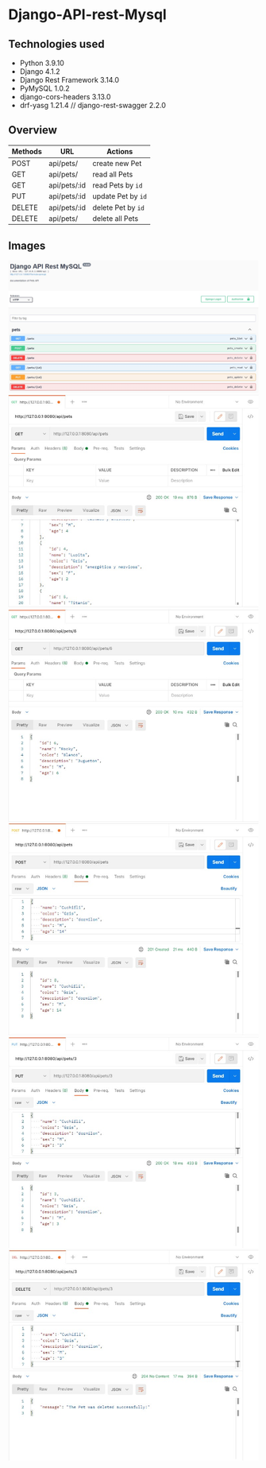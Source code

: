 ﻿# Django-API-rest-Mysql

## Technologies used

* Python 3.9.10
* Django 4.1.2
* Django Rest Framework 3.14.0
* PyMySQL 1.0.2
* django-cors-headers 3.13.0
* drf-yasg 1.21.4 // django-rest-swagger 2.2.0

## Overview

|   Methods   |       URL        |       Actions      |
| ----------- |------------------|--------------------|
| POST        | api/pets/        | create new Pet     |
| GET         | api/pets/        | read all Pets      |
| GET         | api/pets/:id     | read Pets by `id`  |
| PUT         | api/pets/:id     | update Pet by `id` |
| DELETE      | api/pets/:id     | delete Pet by `id` |
| DELETE      | api/pets/        | delete all Pets    |

## Images

![This is a alt text.](https://github.com/Felipe-Tello/Django-API-rest-Mysql/blob/main/Image/2022-11-02%20174136.jpg "This is a sample image.")
![This is a alt text.](https://github.com/Felipe-Tello/Django-API-rest-Mysql/blob/main/Image/get_pets.jpg "This is a sample image.")
![This is a alt text.](https://github.com/Felipe-Tello/Django-API-rest-Mysql/blob/main/Image/get_pets_6.jpg "This is a sample image.")
![This is a alt text.](https://github.com/Felipe-Tello/Django-API-rest-Mysql/blob/main/Image/post_pets.jpg "This is a sample image.")
![This is a alt text.](https://github.com/Felipe-Tello/Django-API-rest-Mysql/blob/main/Image/put_pets_3.jpg "This is a sample image.")
![This is a alt text.](https://github.com/Felipe-Tello/Django-API-rest-Mysql/blob/main/Image/delete_pets_3.jpg "This is a sample image.")
